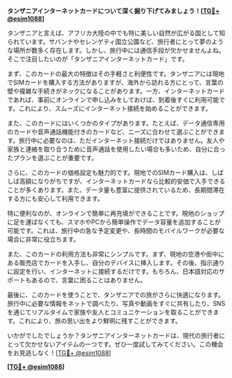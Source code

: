 **タンザニアインターネットカードについて深く掘り下げてみましょう！[[TG💪+ @esim1088](https://t.me/s/esim1088)]**

タンザニアと言えば、アフリカ大陸の中でも特に美しい自然が広がる国として知られています。サバンナやセレンゲティ国立公園など、旅行者にとって夢のような場所が数多く存在します。しかし、旅行中には通信手段が欠かせませんよね。そこで注目したいのが「タンザニアインターネットカード」です。

まず、このカードの最大の特徴はその手軽さと利便性です。タンザニアには現地でSIMカードを購入する方法がありますが、海外から訪れる方にとって、言葉の壁や複雑な手続きがネックになることがあります。一方、インターネットカードであれば、事前にオンラインで申し込みをしておけば、到着後すぐに利用可能です。これにより、スムーズにインターネット接続を始めることができます。

また、このカードにはいくつかのタイプがあります。たとえば、データ通信専用のカードや音声通話機能付きのカードなど、ニーズに合わせて選ぶことができます。旅行中に必要なのは、ただインターネット接続だけではありません。友人や家族と連絡を取り合うために音声通話を使用したい場合も多いため、自分に合ったプランを選ぶことが重要です。

さらに、このカードの価格設定も魅力的です。現地でのSIMカード購入は、しばしば高額になりがちですが、インターネットカードなら比較的安価で入手できることが多くあります。また、データ量も豊富に提供されているため、長期間滞在する方にも安心して利用できます。

特に便利なのが、オンラインで簡単に再充填ができることです。現地のショップに足を運ばなくても、スマホやPCから簡単操作でデータ容量を追加することが可能です。これは、旅行中の急な予定変更や、長時間のモバイルワークが必要な場合に非常に役立ちます。

また、このカードの利用方法も非常にシンプルです。まず、現地の空港や街中にある販売店でカードを入手し、自分のデバイスに挿入します。その後、指示通りに設定を行い、インターネットに接続するだけです。もちろん、日本語対応のサポートもあるので、言葉に困ることはありません。

最後に、このカードを使うことで、タンザニアでの旅がさらに快適になります。旅行中に必要な情報をネットで調べたり、写真や動画をすぐに共有したり、SNSを通じてリアルタイムで家族や友人とコミュニケーションを取ることができます。これにより、旅の思い出をより鮮明に残すことができます。

いかがでしたでしょうか？タンザニアインターネットカードは、現代の旅行者にとって欠かせないアイテムの一つです。ぜひ一度試してみてください。この機会をお見逃しなく！[[TG💪+ @esim1088](https://t.me/s/esim1088)]

**[[TG💪+ @esim1088](https://t.me/s/esim1088)]**